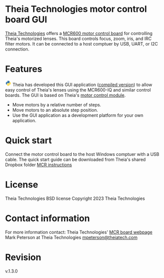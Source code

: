 # Theia Technologies motor control board GUI
[Theia Technologies](https://www.theiatech.com) offers a [MCR600 motor control board](https://www.theiatech.com/lenses/accessories/mcr/) for controlling Theia's motorized lenses.  This board controls focus, zoom, iris, and IRC filter motors.  It can be connected to a host comptuer by USB, UART, or I2C connection.  

# Features
<img src="https://raw.githubusercontent.com/devicons/devicon/master/icons/python/python-original.svg" alt="python" width="20" height="20"/> Theia has developed this GUI application ([compiled version](https://bit.ly/48TQwgE)) to allow easy control of Theia's lenses using the MCR600-IQ and similar control boards.  The GUI is based on Theia's [motor control module](https://github.com/cliquot22/TheiaMCR).   

- Move motors by a relative number of steps. 
- Move motors to an absolute step position. 
- Use the GUI application as a development platform for your own application.  

# Quick start
Connect the motor control board to the host Windows comptuer with a USB cable.  The quick start guide can be downloaded from Theia's shared Dropbox folder [MCR instructions](https://bit.ly/3HqcgFf)

# License
Theia Technologies BSD license
Copyright 2023 Theia Technologies

# Contact information
For more information contact: 
Theia Technologies' [MCR board webpage](https://www.theiatech.com/lenses/accessories/mcr/) 
Mark Peterson at Theia Technologies
[mpeterson@theiatech.com](mailto://mpeterson@theiatech.com)

# Revision
v.1.3.0